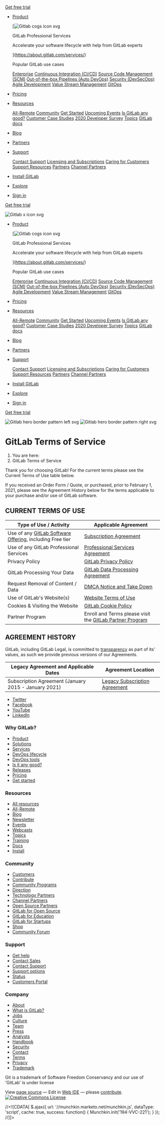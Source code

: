 [](https://about.gitlab.com/)

[Get free trial](https://about.gitlab.com/free-trial/)

*   [Product](https://about.gitlab.com/stages-devops-lifecycle/)
    
    [![Gitlab cogs icon svg](/images/nav/cogs-color.svg)
    
    GitLab Professional Services
    
    Accelerate your software lifecycle with help from GitLab experts
    
    
    
    ](https://about.gitlab.com/services/)
    
    Popular GitLab use cases
    
    [Enterprise](https://about.gitlab.com/enterprise/) [Continuous Integration (CI/CD)](https://about.gitlab.com/stages-devops-lifecycle/continuous-integration/) [Source Code Management (SCM)](https://about.gitlab.com/stages-devops-lifecycle/source-code-management/) [Out-of-the-box Pipelines (Auto DevOps)](https://about.gitlab.com/stages-devops-lifecycle/auto-devops/) [Security (DevSecOps)](https://about.gitlab.com/solutions/dev-sec-ops/) [Agile Development](https://about.gitlab.com/solutions/agile-delivery/) [Value Stream Management](https://about.gitlab.com/solutions/value-stream-management/) [GitOps](https://about.gitlab.com/solutions/gitops/)
    
*   [Pricing](https://about.gitlab.com/pricing/)
*   [Resources](https://about.gitlab.com/resources/)
    
    [All-Remote](https://about.gitlab.com/company/culture/all-remote/) [Community](https://about.gitlab.com/community/) [Get Started](https://about.gitlab.com/get-started/) [Upcoming Events](https://about.gitlab.com/events/) [Is GitLab any good?](https://about.gitlab.com/is-it-any-good/) [Customer Case Studies](https://about.gitlab.com/customers/) [2020 Developer Survey](https://about.gitlab.com/developer-survey/) [Topics](https://about.gitlab.com/topics/) [GitLab docs](https://docs.gitlab.com/)
    
*   [Blog](https://about.gitlab.com/blog/)
*   [Partners](https://about.gitlab.com/partners/)
*   [Support](https://about.gitlab.com/support/)
    
    [Contact Support](https://about.gitlab.com/support/#contact-support) [Licensing and Subscriptions](https://about.gitlab.com/pricing/licensing-faq/) [Caring for Customers](https://about.gitlab.com/customer-care/) [Support Resources](https://about.gitlab.com/get-help/) [Partners](https://about.gitlab.com/partners/) [Channel Partners](https://about.gitlab.com/resellers/)
    
*   [Install GitLab](https://about.gitlab.com/install/)
*   [Explore](https://gitlab.com/explore)
*   [Sign in](https://gitlab.com/users/sign_in)

[Get free trial](https://about.gitlab.com/free-trial/)

 ![Gitlab x icon svg](/images/icons/x.svg) 

*   [Product](https://about.gitlab.com/stages-devops-lifecycle/)
    
    [![Gitlab cogs icon svg](/images/nav/cogs-color.svg)
    
    GitLab Professional Services
    
    Accelerate your software lifecycle with help from GitLab experts
    
    
    
    ](https://about.gitlab.com/services/)
    
    Popular GitLab use cases
    
    [Enterprise](https://about.gitlab.com/enterprise/) [Continuous Integration (CI/CD)](https://about.gitlab.com/stages-devops-lifecycle/continuous-integration/) [Source Code Management (SCM)](https://about.gitlab.com/stages-devops-lifecycle/source-code-management/) [Out-of-the-box Pipelines (Auto DevOps)](https://about.gitlab.com/stages-devops-lifecycle/auto-devops/) [Security (DevSecOps)](https://about.gitlab.com/solutions/dev-sec-ops/) [Agile Development](https://about.gitlab.com/solutions/agile-delivery/) [Value Stream Management](https://about.gitlab.com/solutions/value-stream-management/) [GitOps](https://about.gitlab.com/solutions/gitops/)
    
*   [Pricing](https://about.gitlab.com/pricing/)
*   [Resources](https://about.gitlab.com/resources/)
    
    [All-Remote](https://about.gitlab.com/company/culture/all-remote/) [Community](https://about.gitlab.com/community/) [Get Started](https://about.gitlab.com/get-started/) [Upcoming Events](https://about.gitlab.com/events/) [Is GitLab any good?](https://about.gitlab.com/is-it-any-good/) [Customer Case Studies](https://about.gitlab.com/customers/) [2020 Developer Survey](https://about.gitlab.com/developer-survey/) [Topics](https://about.gitlab.com/topics/) [GitLab docs](https://docs.gitlab.com/)
    
*   [Blog](https://about.gitlab.com/blog/)
*   [Partners](https://about.gitlab.com/partners/)
*   [Support](https://about.gitlab.com/support/)
    
    [Contact Support](https://about.gitlab.com/support/#contact-support) [Licensing and Subscriptions](https://about.gitlab.com/pricing/licensing-faq/) [Caring for Customers](https://about.gitlab.com/customer-care/) [Support Resources](https://about.gitlab.com/get-help/) [Partners](https://about.gitlab.com/partners/) [Channel Partners](https://about.gitlab.com/resellers/)
    
*   [Install GitLab](https://about.gitlab.com/install/)
*   [Explore](https://gitlab.com/explore)
*   [Sign in](https://gitlab.com/users/sign_in)

[Get free trial](https://about.gitlab.com/free-trial/)

 

![Gitlab hero border pattern left svg](/images/home/icons-pattern-left.svg) ![Gitlab hero border pattern right svg](/images/home/icons-pattern-right.svg)

GitLab Terms of Service
=======================

1.  You are here:
2.  GitLab Terms of Service

Thank you for choosing GitLab! For the current terms please see the Current Terms of Use table below.

If you received an Order Form / Quote, or purchased, prior to February 1, 2021, please see the Agreement History below for the terms applicable to your purchase and/or use of GitLab software.

**CURRENT TERMS OF USE**
------------------------

| Type of Use / Activity | Applicable Agreement |
| --- | --- |
| Use of any [GitLab Software Offering](https://about.gitlab.com/pricing/), including Free tier | [Subscription Agreement](https://about.gitlab.com/handbook/legal/subscription-agreement/) |
| Use of any GitLab Professional Services | [Professional Services Agreement](https://about.gitlab.com/handbook/legal/professional-services-agreement/) |
| Privacy Policy | [GitLab Privacy Policy](https://about.gitlab.com/privacy/) |
| GitLab Processing Your Data | [GitLab Data Processing Agreement](https://about.gitlab.com/handbook/legal/data-processing-agreement/) |
| Request Removal of Content / Data | [DMCA Notice and Take Down](https://about.gitlab.com/handbook/dmca/) |
| Use of GitLab's Website(s) | [Website Terms of Use](https://about.gitlab.com/handbook/legal/policies/website-terms-of-use/) |
| Cookies & Visiting the Website | [GitLab Cookie Policy](https://about.gitlab.com/privacy/cookies/) |
| Partner Program | Enroll and Terms please visit the [GitLab Partner Program](https://partners.gitlab.com/English/) |

**AGREEMENT HISTORY**
---------------------

GitLab, including GitLab Legal, is committed to [transparency](https://about.gitlab.com/handbook/values/#transparency) as part of its’ values, as such we provide previous versions of our Agreements.

| Legacy Agreement and Applicable Dates | Agreement Location |
| --- | --- |
| Subscription Agreement (January 2015 - January 2021) | [Legacy Subscription Agreement](https://about.gitlab.com/terms/signature.html) |

*   [Twitter](https://twitter.com/gitlab)
*   [Facebook](https://www.facebook.com/gitlab)
*   [YouTube](https://www.youtube.com/channel/UCnMGQ8QHMAnVIsI3xJrihhg)
*   [LinkedIn](https://www.linkedin.com/company/gitlab-com)

### Why GitLab?

*   [Product](https://about.gitlab.com/stages-devops-lifecycle/)
*   [Solutions](https://about.gitlab.com/solutions/)
*   [Services](https://about.gitlab.com/services/)
*   [DevOps lifecycle](https://about.gitlab.com/stages-devops-lifecycle/)
*   [DevOps tools](https://about.gitlab.com/devops-tools/)
*   [Is it any good?](https://about.gitlab.com/is-it-any-good/)
*   [Releases](https://about.gitlab.com/releases/)
*   [Pricing](https://about.gitlab.com/pricing/)
*   [Get started](https://about.gitlab.com/get-started/)

### Resources

*   [All resources](https://about.gitlab.com/resources/)
*   [All-Remote](https://about.gitlab.com/company/culture/all-remote/)
*   [Blog](https://about.gitlab.com/blog/)
*   [Newsletter](https://about.gitlab.com/company/contact/)
*   [Events](https://about.gitlab.com/events/)
*   [Webcasts](https://about.gitlab.com/webcast/)
*   [Topics](https://about.gitlab.com/topics/)
*   [Training](https://about.gitlab.com/training/)
*   [Docs](https://docs.gitlab.com/)
*   [Install](https://about.gitlab.com/install/)

### Community

*   [Customers](https://about.gitlab.com/customers/)
*   [Contribute](https://about.gitlab.com/community/contribute/)
*   [Community Programs](https://about.gitlab.com/community/)
*   [Direction](https://about.gitlab.com/direction/)
*   [Technology Partners](https://about.gitlab.com/partners/)
*   [Channel Partners](https://about.gitlab.com/resellers/)
*   [Open Source Partners](https://about.gitlab.com/solutions/open-source/partners/)
*   [GitLab for Open Source](https://about.gitlab.com/solutions/open-source/)
*   [GitLab for Education](https://about.gitlab.com/solutions/education/)
*   [GitLab for Startups](https://about.gitlab.com/solutions/startups/)
*   [Shop](https://shop.gitlab.com/)
*   [Community Forum](https://forum.gitlab.com/)

### Support

*   [Get help](https://about.gitlab.com/get-help/)
*   [Contact Sales](https://about.gitlab.com/sales/)
*   [Contact Support](https://about.gitlab.com/support/#contact-support)
*   [Support options](https://about.gitlab.com/support/)
*   [Status](https://status.gitlab.com/)
*   [Customers Portal](https://customers.gitlab.com/)

### Company

*   [About](https://about.gitlab.com/company/)
*   [What is GitLab?](https://about.gitlab.com/what-is-gitlab/)
*   [Jobs](https://about.gitlab.com/jobs/)
*   [Culture](https://about.gitlab.com/company/culture/)
*   [Team](https://about.gitlab.com/company/team/)
*   [Press](https://about.gitlab.com/press/)
*   [Analysts](https://about.gitlab.com/analysts/)
*   [Handbook](https://about.gitlab.com/handbook/)
*   [Security](https://about.gitlab.com/security/)
*   [Contact](https://about.gitlab.com/company/contact/)
*   [Terms](https://about.gitlab.com/terms/)
*   [Privacy](https://about.gitlab.com/privacy/)
*   [Trademark](https://about.gitlab.com/handbook/marketing/corporate-marketing/brand-activation/brand-guidelines/#trademark)

Git is a trademark of Software Freedom Conservancy and our use of 'GitLab' is under license

View [page source](https://gitlab.com/gitlab-com/www-gitlab-com/blob/master/sites/marketing/source/terms/index.html.md) — Edit in [Web IDE](https://gitlab.com/-/ide/project/gitlab-com/www-gitlab-com/edit/master/-/sites/marketing/source/terms/index.html.md) — please [contribute](https://gitlab.com/gitlab-com/www-gitlab-com/blob/master/CONTRIBUTING.md). [![Creative Commons License](/images/by-sa.svg)](https://creativecommons.org/licenses/by-sa/4.0/) 

//<!\[CDATA\[ $.ajax({ url: '//munchkin.marketo.net/munchkin.js', dataType: 'script', cache: true, success: function() { Munchkin.init('194-VVC-221'); } }); //\]\]>